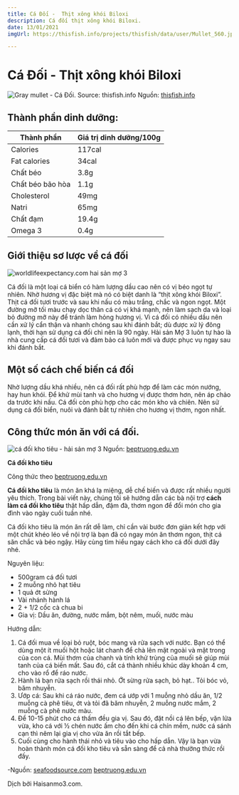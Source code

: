 ```yaml
---
title: Cá Đối -  Thịt xông khói Biloxi
description: Cá đối thịt xông khói Biloxi.
date: 13/01/2021
imgUrl: https://thisfish.info/projects/thisfish/data/user/Mullet_560.jpg

---
```



# Cá Đối -  Thịt xông khói Biloxi


![Gray mullet - Cá Đối. Source: thisfish.info](https://thisfish.info/projects/thisfish/data/user/Mullet_560.jpg)
Nguồn: [thisfish.info](https://thisfish.info/projects/thisfish/data/user/Mullet_560.jpg) 

## Thành phần dinh dưỡng:
	
	
| Thành phần| Giá trị dinh dưỡng/100g|
| ------ | ------ |
| Calories| 117cal
| Fat calories | 34cal |
| Chất béo | 3.8g |
| Chất béo bão hòa| 1.1g |
| Cholesterol| 49mg |
| Natri| 65mg |
| Chất đạm| 19.4g |
| Omega 3| 0.4g |


## Giới thiệu sơ lược về cá đối

![worldlifeexpectancy.com  hai sản mợ 3](https://www.worldlifeexpectancy.com/images/a/w/b/mugil-cephalus/mugil-cephalus.jpg)


Cá đối là một loại cá biển có hàm lượng dầu cao nên có vị béo ngọt tự nhiên. Nhờ hương vị đặc biệt mà nó có biệt danh là “thịt xông khói Biloxi”. Thịt cá đối tươi trước và sau khi nấu có màu trắng, chắc và ngon ngọt. Một đường mỡ tối màu chạy dọc thân cá có vị khá mạnh, nên làm sạch da và loại bỏ đường mỡ này để tránh làm hỏng hương vị. Vì cá đối có nhiều dầu nên cần xử lý cẩn thận và nhanh chóng sau khi đánh bắt; dù được xử lý đông lạnh, thời hạn sử dụng cá đối chỉ  nên là 90 ngày. Hải sản Mợ 3 luôn tự hào là nhà cung cấp cá đối tươi và đảm bảo cá luôn mới và được phục vụ ngay sau khi đánh bắt.

## Một số cách chế biến cá đối

Nhờ lượng dầu khá nhiều, nên cá đối rất phù hợp để làm các món nướng, hay hun khói. Để khử mùi tanh và cho hương vị được thơm hơn, nên áp chảo da trước khi nấu. Cá đối còn phù hợp cho các món kho và chiên. Nên sử dụng cá đối biển, nuôi và đánh bắt tự nhiên cho hương vị thơm, ngon nhất. 

## Công thức món ăn với cá đối.
 ![cá đối kho tiêu - hải sản mợ 3](https://cdn.beptruong.edu.vn/wp-content/uploads/2013/06/ca-doi-kho.jpg)
	 Nguồn: [beptruong.edu.vn](https://cdn.beptruong.edu.vn/wp-content/uploads/2013/06/ca-doi-kho.jpg)
	 

**Cá đối kho tiêu**

Công thức theo [beptruong.edu.vn](https://beptruong.edu.vn/day-nau-an/mon-an-ngon/ca-doi-kho-tieu)

**Cá đối kho tiêu**  là món ăn khá lạ miệng, dễ chế biến và được rất nhiều người yêu thích. Trong bài viết này, chúng tôi sẽ hướng dẫn các bà nội trợ  **cách làm cá đối kho tiêu**  thật hấp dẫn, đậm đà, thơm ngon để đổi món cho gia đình vào ngày cuối tuần nhé.

Cá đối kho tiêu là món ăn rất dễ làm, chỉ cần vài bước đơn giản kết hợp với một chút khéo léo về nội trợ là bạn đã có ngay món ăn thơm ngon, thịt cá săn chắc và béo ngậy. Hãy cùng tìm hiểu ngay cách kho cá đối dưới đây nhé.

Nguyên liệu:

 - 500gram cá đối tươi
 - 2 muỗng nhỏ hạt tiêu
 - 1 quả ớt sừng
 - Vài nhánh hành lá
 - 2 + 1/2 cốc cà chua bi
 -  Gia vị: Dầu ăn, đường, nước mắm, bột nêm, muối, nước màu
 
Hướng dẫn:

 1. Cá đối mua về loại bỏ ruột, bóc mang và rửa sạch với nước. Bạn có thể dùng một ít muối hột hoặc lát chanh để chà lên mặt ngoài và mặt trong của con cá. Mùi thơm của chanh và tính khử trùng của muối sẽ giúp mùi tanh của cá biến mất. Sau đó, cắt cá thành nhiều khúc dày khoản 4 cm, cho vào rổ để ráo nước.
 2. Hành lá bạn rửa sạch rồi thái nhỏ.  Ớt sừng rửa sạch, bỏ hạt.. Tỏi bóc vỏ, băm nhuyễn.
 3. Ướp cá: Sau khi cá ráo nước, đem cá ướp với 1 muỗng nhỏ dầu ăn, 1/2 muỗng cà phê tiêu, ớt và tỏi đã băm nhuyễn, 2 muỗng nước mắm, 2 muỗng cà phê nước màu.
 4. Để 10-15 phút cho cá thấm đều gia vị. Sau đó, đặt nồi cá lên bếp, vặn lửa vừa, kho cá với ½ chén nước ấm cho đến khi cá chín mềm, nước cá sánh cạn thì nêm lại gia vị cho vừa ăn rồi tắt bếp. 
 5. Cuối cùng cho hành thái nhỏ và tiêu vào cho hấp dẫn. Vậy là bạn vừa hoàn thành món cá đối kho tiêu và sẵn sàng để cả nhà thưởng thức rồi đấy.


-Nguồn: 
[seafoodsource.com](https://www.seafoodsource.com/seafood-handbook/finfish/mullet)
[beptruong.edu.vn](https://beptruong.edu.vn/day-nau-an/mon-an-ngon/ca-doi-kho-tieu)


Dịch bởi Haisanmo3.com.